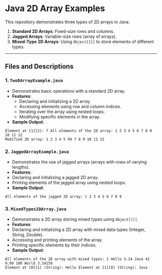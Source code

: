 # Java 2D Array Examples

This repository demonstrates three types of 2D arrays in Java:
1. **Standard 2D Arrays**: Fixed-size rows and columns.
2. **Jagged Arrays**: Variable-size rows (array of arrays).
3. **Mixed-Type 2D Arrays**: Using `Object[][]` to store elements of different types.

---

## Files and Descriptions

### 1. `TwoDArrayExample.java`
- Demonstrates basic operations with a standard 2D array.
- **Features**:
  - Declaring and initializing a 2D array.
  - Accessing elements using row and column indices.
  - Iterating over the array using nested loops.
  - Modifying specific elements in the array.
- **Sample Output**:
```
Element at [1][2]: 7 All elements of the 2D array: 1 2 3 4 5 6 7 8 9 10 11 12
Modified 2D array: 1 2 3 4 5 99 7 8 9 10 11 12
```


### 2. `JaggedArrayExample.java`
- Demonstrates the use of jagged arrays (arrays with rows of varying lengths).
- **Features**:
- Declaring and initializing a jagged 2D array.
- Printing elements of the jagged array using nested loops.
- **Sample Output**:
```
All elements of the jagged 2D array: 1 2 3 4 5 6 7 8 9
```


### 3. `MixedTypes2DArray.java`
- Demonstrates a 2D array storing mixed types using `Object[][]`.
- **Features**:
- Declaring and initializing a 2D array with mixed data types (Integer, String, Double).
- Accessing and printing elements of the array.
- Printing specific elements by their indices.
- **Sample Output**:
```
All elements of the 2D array with mixed types: 1 Hello 3.14 Java 42 9.99 100 World 3.14159
Element at [0][1] (String): Hello Element at [1][0] (String): Java
```
